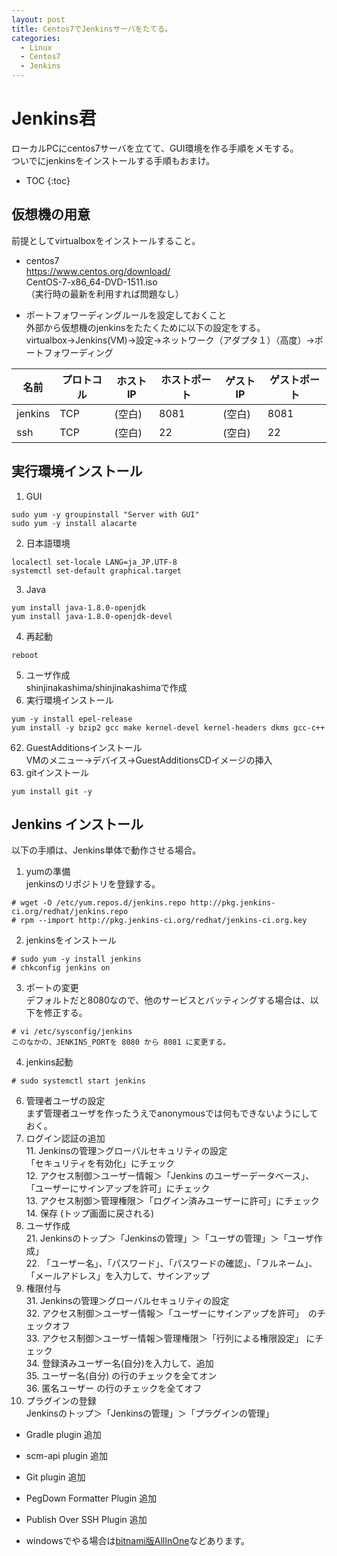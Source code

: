 ```yaml
---
layout: post
title: Centos7でJenkinsサーバをたてる。
categories:
  - Linux
  - Centos7
  - Jenkins
---
```

# Jenkins君

ローカルPCにcentos7サーバを立てて、GUI環境を作る手順をメモする。  
ついでにjenkinsをインストールする手順もおまけ。  

* TOC
{:toc}


## 仮想機の用意

前提としてvirtualboxをインストールすること。  

* centos7  
https://www.centos.org/download/  
CentOS-7-x86_64-DVD-1511.iso  
（実行時の最新を利用すれば問題なし）  

* ポートフォワーディングルールを設定しておくこと  
外部から仮想機のjenkinsをたたくために以下の設定をする。  
virtualbox->Jenkins(VM)->設定->ネットワーク（アダプタ１）（高度）->ポートフォワーディング  

|名前|プロトコル|ホストIP|ホストポート|ゲストIP |ゲストポート|
|---|---|---|---|---|---|
|jenkins|TCP|(空白) |8081|(空白) |8081|
|ssh|TCP|(空白) |22|(空白) |22|



## 実行環境インストール  

1. GUI  
```
sudo yum -y groupinstall "Server with GUI"
sudo yum -y install alacarte
```  
2. 日本語環境  
```
localectl set-locale LANG=ja_JP.UTF-8
systemctl set-default graphical.target
```
3. Java  
```
yum install java-1.8.0-openjdk
yum install java-1.8.0-openjdk-devel
```
4. 再起動  
```
reboot
```
5. ユーザ作成  
shinjinakashima/shinjinakashimaで作成  
61. 実行環境インストール  
```
yum -y install epel-release
yum install -y bzip2 gcc make kernel-devel kernel-headers dkms gcc-c++
```
62. GuestAdditionsインストール  
    VMのメニュー→デバイス→GuestAdditionsCDイメージの挿入  
7. gitインストール
```
yum install git -y
```

## Jenkins インストール

以下の手順は、Jenkins単体で動作させる場合。

1. yumの準備  
jenkinsのリポジトリを登録する。
```
# wget -O /etc/yum.repos.d/jenkins.repo http://pkg.jenkins-ci.org/redhat/jenkins.repo
# rpm --import http://pkg.jenkins-ci.org/redhat/jenkins-ci.org.key
```
2. jenkinsをインストール
```
# sudo yum -y install jenkins
# chkconfig jenkins on
```
3. ポートの変更  
デフォルトだと8080なので、他のサービスとバッティングする場合は、以下を修正する。  
```
# vi /etc/sysconfig/jenkins
このなかの、JENKINS_PORTを 8080 から 8081 に変更する。
```
4. jenkins起動
```
# sudo systemctl start jenkins
```
6. 管理者ユーザの設定  
  まず管理者ユーザを作ったうえでanonymousでは何もできないようにしておく。  
  1. ログイン認証の追加  
    11. Jenkinsの管理＞グローバルセキュリティの設定  
      「セキュリティを有効化」にチェック  
    12. アクセス制御＞ユーザー情報＞「Jenkins のユーザーデータベース」、「ユーザーにサインアップを許可」にチェック  
    13. アクセス制御＞管理権限＞「ログイン済みユーザーに許可」にチェック  
    14. 保存 (トップ画面に戻される)  
  2. ユーザ作成  
    21. Jenkinsのトップ＞「Jenkinsの管理」＞「ユーザの管理」＞「ユーザ作成」  
    22. 「ユーザー名」、「パスワード」、「パスワードの確認」、「フルネーム」、「メールアドレス」を入力して、サインアップ  
  3. 権限付与  
    31. Jenkinsの管理＞グローバルセキュリティの設定  
    32. アクセス制御＞ユーザー情報＞「ユーザーにサインアップを許可」　のチェックオフ  
    33. アクセス制御＞ユーザー情報＞管理権限＞「行列による権限設定」 にチェック  
    34. 登録済みユーザー名(自分)を入力して、追加  
    35. ユーザー名(自分) の行のチェックを全てオン  
    36. 匿名ユーザー の行のチェックを全てオフ  
7. プラグインの登録  
  Jenkinsのトップ＞「Jenkinsの管理」＞「プラグインの管理」  
  * Gradle plugin 追加  
  * scm-api plugin 追加  
  * Git plugin 追加  
  * PegDown Formatter Plugin 追加  
  * Publish Over SSH Plugin 追加  


* windowsでやる場合は[bitnami版AllInOne](https://bitnami.com/stack/jenkins/installer#windows)などあります。
